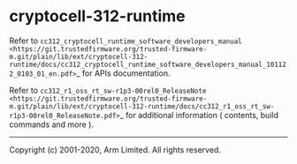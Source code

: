 # cryptocell-312-runtime

Refer to `cc312_cryptocell_runtime_software_developers_manual
<https://git.trustedfirmware.org/trusted-firmware-m.git/plain/lib/ext/cryptocell-312-runtime/docs/cc312_cryptocell_runtime_software_developers_manual_101122_0103_01_en.pdf>`_
for APIs documentation.


Refer to `cc312_r1_oss_rt_sw-r1p3-00rel0_ReleaseNote
<https://git.trustedfirmware.org/trusted-firmware-m.git/plain/lib/ext/cryptocell-312-runtime/docs/cc312_r1_oss_rt_sw-r1p3-00rel0_ReleaseNote.pdf>`_
for additional information ( contents, build commands and more ).

--------------

Copyright (c) 2001-2020, Arm Limited. All rights reserved.
